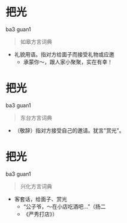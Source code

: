 # 把光
ba3 guan1
> 如皋方言词典
- 礼貌用语。指对方给面子而接受礼物或应邀
  - 承蒙你～，跟人家小聚聚，实在有幸！

# 把光
ba3 guan1
> 东台方言词典
- （敬辞）指对方接受自己的邀请。犹言"赏光"。

# 把光
ba3 guan1
> 兴化方言词典
- 客套话，给面子、赏光
  - “公子爷，～在小店吃酒吧…”（扬二
  - 《严秀打店》）

